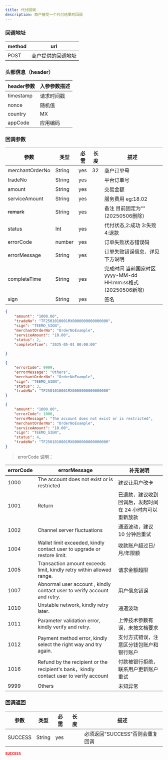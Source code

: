 ```yaml
---
title: 代付回调
description: 商户接受一个代付结果的回调
---
```


### 回调地址

| method | url                |
| ------ | ------------------ |
| POST   | 商户提供的回调地址 |

### 头部信息（header）

| header参数 | 入参参数描述 |
|----------|--------|
| timestamp | 请求时间戳  |
| nonce    | 随机值    |
| country  | MX     |
| appCode  | 应用编码   |

### 回调参数

| 参数              | 类型   | 必需 | 长度 | 描述                                             |
|-----------------| ------ | ---- | ---- |------------------------------------------------|
| merchantOrderNo | String | yes  | 32   | 商户订单号                                          |
| tradeNo         | String | yes  |      | 平台订单号                                          |
| amount          | String | yes  |      | 交易金额                                           |
| serviceAmount   | String | yes   |     | 服务费用  eg:18.02                                 |
| ~~remark~~      | String | yes  |      | 备注  目前固定为""   (20250506删除)                       |
| status          | Int | yes  |      | 代付状态,2:成功 3:失败 4:退款                            |
| errorCode       | number | yes  |      | 订单失败状态错误码                                      |
| errorMessage    | String | yes  |      | 订单失败错误信息，详见下方说明                                |
| completeTime    | String | yes  |     | 完成时间 当前国家时区 yyyy-MM-dd HH:mm:ss格式 (20250506新增) |
| sign            | String | yes  |      | 签名                                             |

```json title=成功回调示例
{
    "amount": "1000.00",
    "tradeNo": "TF2501010001MX0000000000000000",
    "sign": "TEEMO_SIGN",
    "merchantOrderNo": "OrderNoExample",
    "serviceAmount": "10.00",
    "status": 2,
    "completeTime": "2025-05-01 00:00:00"
    
}
```

```json title=失败回调示例
{
    "errorCode": 9999,
    "errorMessage": "Others",
    "merchantOrderNo": "OrderNoExample",
    "sign": "TEEMO_SIGN",
    "status": 3,
    "tradeNo": "TF2501010001MX0000000000000000"
}
```

```json title=退款回调示例
{
    "amount": "1000.00",
    "errorCode": 1000,
    "errorMessage": "The account does not exist or is restricted",
    "merchantOrderNo": "OrderNoExample",
    "serviceAmount": "10.00",
    "sign": "TEEMO_SIGN",
    "status": 4,
    "tradeNo": "TF2501010001MX0000000000000000"
}
```

> errorCode 说明：

| errorCode | errorMessage                                                                          | 补充说明                          |
| --------- |---------------------------------------------------------------------------------------|--------------------------------|
| 1000      | The account does not exist or is restricted                                           | 建议让用户改卡                        |
| 1001      | Return                                                                                | 已退款，建议收到回调后，发起时间在 24 小时内可以重新放款 |
| 1002      | Channel server fluctuations                                                           | 通道波动，建议 10 分钟后重试               |
| 1004 | Wallet limit exceeded, kindly contact user to upgrade or restore limit.               | 收款账户超过日/月/年限额                  |
| 1005 | Transaction amount exceeds limit, kindly retry within allowed range.                  | 请求金额超限                         |
| 1007 | Abnormal user account , kindly contact user to verify account and retry.              | 用户信息错误                         |
| 1010 | Unstable network, kindly retry later.                                                 | 通道波动                           |
| 1011 | Parameter validation error, kindly verify and retry.                                  | 上传技术参数有误，未按文档要求                |
| 1012 | Payment method error, kindly select the right way and try again.                      | 支付方式错误，注意区分钱包账户和银行账户           |
| 1016 | Refund by the recipient or the recipient's bank，kindly contact user to verify account | 付款被银行拒绝，联系用户更新账户重试             |
| 9999 | Others                                                                                | 未知异常                           |

### 回调返回

| 参数    | 类型   | 必需 | 长度 | 描述                            |
| ------- | ------ | ---- | ---- | ------------------------------- |
| SUCCESS | String | yes  |      | 必须返回"SUCCESS"否则会重复回调 |

```json title=回调示例
SUCCESS
```
